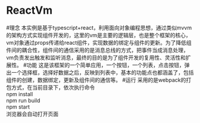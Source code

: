 ReactVm
===
#理念
本实例是基于typescript+react，利用面向对象编程思想，通过类似mvvm的架构方式实现组件开发的，这里的vm是主要的逻辑层，也是整个框架的核心，vm对象通过props传递给react组件，实现数据的绑定与组件的更新。为了降低组件间的耦合性，组件间的通信采用的是消息总线的方式，把事件当成消息处理，vm负责发出触发和监听消息，最终的目的是为了组件开发的复用性、灵活性和扩展性。
#功能
这是该框架的一个简单应用，一个按钮，一个列表，点击按钮，弹出一个选择框，选择好数据之后，反映到列表中，基本的功能点也都涵盖了，包括组件的创建，数据绑定，更新及组件间的通信等。
#运行
采用的是webpack的打包方式，在当前目录下，依次执行命令<br>
npm install<br>
npm run build<br>
npm start<br>
浏览器会自动打开页面
